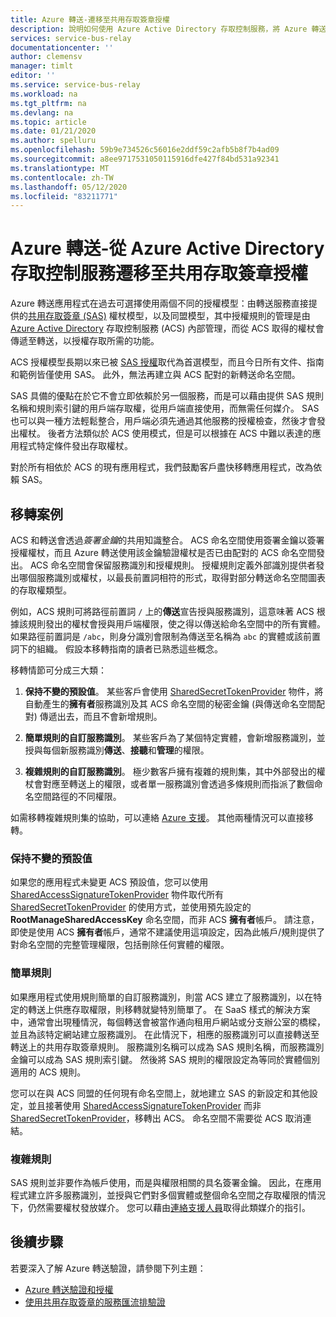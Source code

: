 ```yaml
---
title: Azure 轉送-遷移至共用存取簽章授權
description: 說明如何使用 Azure Active Directory 存取控制服務，將 Azure 轉送應用程式遷移至共用存取簽章授權。
services: service-bus-relay
documentationcenter: ''
author: clemensv
manager: timlt
editor: ''
ms.service: service-bus-relay
ms.workload: na
ms.tgt_pltfrm: na
ms.devlang: na
ms.topic: article
ms.date: 01/21/2020
ms.author: spelluru
ms.openlocfilehash: 59b9e734526c56016e2ddf59c2afb5b8f7b4ad09
ms.sourcegitcommit: a8ee9717531050115916dfe427f84bd531a92341
ms.translationtype: MT
ms.contentlocale: zh-TW
ms.lasthandoff: 05/12/2020
ms.locfileid: "83211771"
---
```

# <a name="azure-relay---migrate-from-azure-active-directory-access-control-service-to-shared-access-signature-authorization"></a>Azure 轉送-從 Azure Active Directory 存取控制服務遷移至共用存取簽章授權

Azure 轉送應用程式在過去可選擇使用兩個不同的授權模型：由轉送服務直接提供的[共用存取簽章 (SAS)](../service-bus-messaging/service-bus-sas.md) 權杖模型，以及同盟模型，其中授權規則的管理是由 [Azure Active Directory](/azure/active-directory/) 存取控制服務 (ACS) 內部管理，而從 ACS 取得的權杖會傳遞至轉送，以授權存取所需的功能。

ACS 授權模型長期以來已被 [SAS 授權](../service-bus-messaging/service-bus-authentication-and-authorization.md)取代為首選模型，而且今日所有文件、指南和範例皆僅使用 SAS。 此外，無法再建立與 ACS 配對的新轉送命名空間。

SAS 具備的優點在於它不會立即依賴於另一個服務，而是可以藉由提供 SAS 規則名稱和規則索引鍵的用戶端存取權，從用戶端直接使用，而無需任何媒介。 SAS 也可以與一種方法輕鬆整合，用戶端必須先通過其他服務的授權檢查，然後才會發出權杖。 後者方法類似於 ACS 使用模式，但是可以根據在 ACS 中難以表達的應用程式特定條件發出存取權杖。

對於所有相依於 ACS 的現有應用程式，我們鼓勵客戶盡快移轉應用程式，改為依賴 SAS。

## <a name="migration-scenarios"></a>移轉案例

ACS 和轉送會透過*簽署金鑰*的共用知識整合。 ACS 命名空間使用簽署金鑰以簽署授權權杖，而且 Azure 轉送使用該金鑰驗證權杖是否已由配對的 ACS 命名空間發出。 ACS 命名空間會保留服務識別和授權規則。 授權規則定義外部識別提供者發出哪個服務識別或權杖，以最長前置詞相符的形式，取得對部分轉送命名空間圖表的存取權類型。

例如，ACS 規則可將路徑前置詞 `/` 上的**傳送**宣告授與服務識別，這意味著 ACS 根據該規則發出的權杖會授與用戶端權限，使之得以傳送給命名空間中的所有實體。 如果路徑前置詞是 `/abc`，則身分識別會限制為傳送至名稱為 `abc` 的實體或該前置詞下的組織。 假設本移轉指南的讀者已熟悉這些概念。

移轉情節可分成三大類：

1.  **保持不變的預設值**。 某些客戶會使用 [SharedSecretTokenProvider](/dotnet/api/microsoft.servicebus.sharedsecrettokenprovider) 物件，將自動產生的**擁有者**服務識別及其 ACS 命名空間的秘密金鑰 (與傳送命名空間配對) 傳遞出去，而且不會新增規則。

2.  **簡單規則的自訂服務識別**。 某些客戶為了某個特定實體，會新增服務識別，並授與每個新服務識別**傳送**、**接聽**和**管理**的權限。

3.  **複雜規則的自訂服務識別**。 極少數客戶擁有複雜的規則集，其中外部發出的權杖會對應至轉送上的權限，或者單一服務識別會透過多條規則而指派了數個命名空間路徑的不同權限。

如需移轉複雜規則集的協助，可以連絡 [Azure 支援](https://azure.microsoft.com/support/options/)。 其他兩種情況可以直接移轉。

### <a name="unchanged-defaults"></a>保持不變的預設值

如果您的應用程式未變更 ACS 預設值，您可以使用 [SharedAccessSignatureTokenProvider](/dotnet/api/microsoft.servicebus.sharedaccesssignaturetokenprovider) 物件取代所有 [SharedSecretTokenProvider](/dotnet/api/microsoft.servicebus.sharedsecrettokenprovider) 的使用方式，並使用預先設定的 **RootManageSharedAccessKey** 命名空間，而非 ACS **擁有者**帳戶。 請注意，即使是使用 ACS **擁有者**帳戶，通常不建議使用這項設定，因為此帳戶/規則提供了對命名空間的完整管理權限，包括刪除任何實體的權限。

### <a name="simple-rules"></a>簡單規則

如果應用程式使用規則簡單的自訂服務識別，則當 ACS 建立了服務識別，以在特定的轉送上供應存取權限，則移轉就變特別簡單了。 在 SaaS 樣式的解決方案中，通常會出現種情況，每個轉送會被當作通向租用戶網站或分支辦公室的橋樑，並且為該特定網站建立服務識別。 在此情況下，相應的服務識別可以直接轉送至轉送上的共用存取簽章規則。 服務識別名稱可以成為 SAS 規則名稱，而服務識別金鑰可以成為 SAS 規則索引鍵。 然後將 SAS 規則的權限設定為等同於實體個別適用的 ACS 規則。

您可以在與 ACS 同盟的任何現有命名空間上，就地建立 SAS 的新設定和其他設定，並且接著使用 [SharedAccessSignatureTokenProvider](/dotnet/api/microsoft.servicebus.sharedaccesssignaturetokenprovider) 而非 [SharedSecretTokenProvider](/dotnet/api/microsoft.servicebus.sharedsecrettokenprovider)，移轉出 ACS。 命名空間不需要從 ACS 取消連結。

### <a name="complex-rules"></a>複雜規則

SAS 規則並非要作為帳戶使用，而是與權限相關的具名簽署金鑰。 因此，在應用程式建立許多服務識別，並授與它們對多個實體或整個命名空間之存取權限的情況下，仍然需要權杖發放媒介。 您可以藉由[連絡支援人員](https://azure.microsoft.com/support/options/)取得此類媒介的指引。

## <a name="next-steps"></a>後續步驟

若要深入了解 Azure 轉送驗證，請參閱下列主題：

* [Azure 轉送驗證和授權](relay-authentication-and-authorization.md)
* [使用共用存取簽章的服務匯流排驗證](../service-bus-messaging/service-bus-sas.md)



